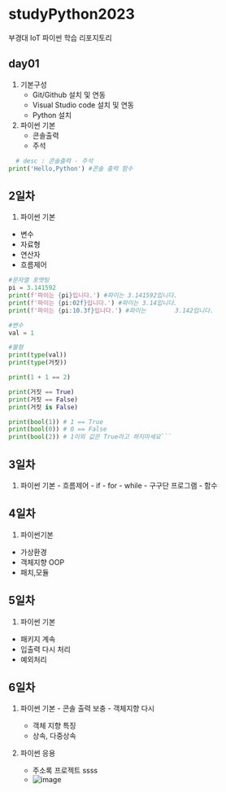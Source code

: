 # studyPython2023
부경대 IoT 파이썬 학습 리포지토리

## day01
1. 기본구성
    - Git/Github 설치 및 연동
    - Visual Studio code 설치 및 연동
    - Python 설치
2. 파이썬 기본
    - 콘솔출력
    - 주석

```python
  # desc : 콘솔출력 - 주석
print('Hello,Python') #콘솔 출력 함수
``` 

## 2일차
1. 파이썬 기본
 - 변수
 - 자료형 
 - 연산자
 - 흐름제어
```python
#문자열 포맷팅
pi = 3.141592
print(f'파이는 {pi}입니다.') #파이는 3.141592입니다.
print(f'파이는 {pi:02f}입니다.') #파이는 3.14입니다.
print(f'파이는 {pi:10.3f}입니다.') #파이는        3.142입니다.

#변수 
val = 1

#불형
print(type(val)) 
print(type(거짓))

print(1 + 1 == 2)

print(거짓 == True)
print(거짓 == False)
print(거짓 is False)

print(bool(1)) # 1 == True
print(bool(0)) # 0 == False
print(bool(2)) # 1이외 값은 True라고 하지마세요```

  ``` 
  ## 3일차
  1. 파이썬 기본
    - 흐름제어
    - if
    - for
    - while
    - 구구단 프로그램
    - 함수

  ## 4일차
1. 파이썬기본
  - 가상환경
  - 객체지향 OOP 
  - 패치,모듈

## 5일차
1. 파이썬 기본
  - 패키지 계속
  - 입출력 다시 처리
  - 예외처리
  
  ## 6일차
  1. 파이썬 기본
    - 콘솔 출력 보충
    - 객체지향 다시
      - 객체 지향 특징
      - 상속, 다중상속

  2. 파이썬 응용
      - 주소록 프로젝트 ssss
      - ![image](https://user-images.githubusercontent.com/123914453/216915868-b2f9f97f-76b8-443c-9db9-a7b71d6db9ca.png)
